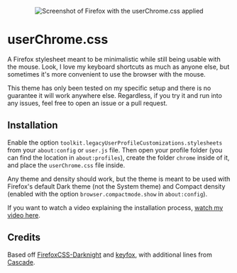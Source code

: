 <div align="center">

  ![Screenshot of Firefox with the userChrome.css applied](https://github-production-user-asset-6210df.s3.amazonaws.com/115036828/302109182-156f7873-45f2-412f-9599-6a5b307df8d7.png?X-Amz-Algorithm=AWS4-HMAC-SHA256&X-Amz-Credential=AKIAVCODYLSA53PQK4ZA%2F20240204%2Fus-east-1%2Fs3%2Faws4_request&X-Amz-Date=20240204T141537Z&X-Amz-Expires=300&X-Amz-Signature=df7960a936006d55b1abc07d06efde60f4d66a481c4fe880b359eb74267433c1&X-Amz-SignedHeaders=host&actor_id=115036828&key_id=0&repo_id=609767977)
  
</div>

# userChrome.css

A Firefox stylesheet meant to be minimalistic while still being usable with the mouse. Look, I love my keyboard shortcuts as much as anyone else, but sometimes it's more convenient to use the browser with the mouse.

This theme has only been tested on my specific setup and there is no guarantee it will work anywhere else. Regardless, if you try it and run into any issues, feel free to open an issue or a pull request.

## Installation

Enable the option `toolkit.legacyUserProfileCustomizations.stylesheets` from your `about:config` or `user.js` file. Then open your profile folder (you can find the location in `about:profiles`), create the folder `chrome` inside of it, and place the `userChrome.css` file inside.

Any theme and density should work, but the theme is meant to be used with Firefox's default Dark theme (not the System theme) and Compact density (enabled with the option `browser.compactmode.show` in `about:config`).

If you want to watch a video explaining the installation process, [watch my video here](https://www.youtube.com/watch?v=0QVs1jVuA8c).

## Credits
Based off [FirefoxCSS-Darknight](https://github.com/BriLHR/FirefoxCSS-Darknight) and [keyfox](https://github.com/AlfarexGuy2019/keyfox/), with additional lines from [Cascade](https://github.com/andreasgrafen/cascade).
